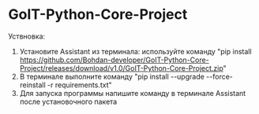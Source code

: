 # GoIT-Python-Core-Project




Уствновка:
1. Установите Assistant из терминала: используйте команду "pip install https://github.com/Bohdan-developer/GoIT-Python-Core-Project/releases/download/v1.0/GoIT-Python-Core-Project.zip" 
2. В терминале выполните команду "pip install --upgrade --force-reinstall -r requirements.txt"
3. Для запуска программы напишите команду в терминале Assistant после установочного пакета 
